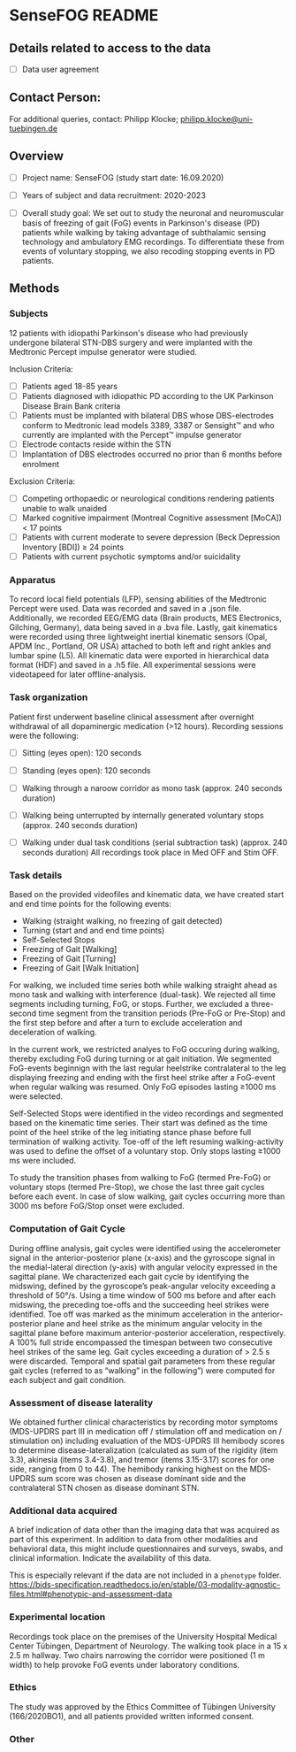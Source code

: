 # SenseFOG README

## Details related to access to the data
- [ ] Data user agreement

## Contact Person: 
For additional queries, contact: Philipp Klocke; philipp.klocke@uni-tuebingen.de 

## Overview

- [ ] Project name: SenseFOG (study start date: 16.09.2020)
- [ ] Years of subject and data recruitment: 2020-2023
- [ ] Overall study goal:
      We set out to study the neuronal and neuromuscular basis of freezing of gait (FoG) events in Parkinson's disease (PD) patients while walking by taking advantage
      of subthalamic sensing technology and ambulatory EMG recordings. To differentiate these from events of voluntary stopping, we also recoding stopping events in PD patients.  


## Methods
### Subjects
12 patients with idiopathi Parkinson's disease who had previously undergone bilateral STN-DBS surgery and 
were implanted with the Medtronic Percept impulse generator were studied.

Inclusion Criteria:
- [ ] Patients aged 18-85 years
- [ ]	Patients diagnosed with idiopathic PD according to the UK Parkinson Disease Brain Bank criteria
- [ ] Patients must be implanted with bilateral DBS whose DBS-electrodes conform to Medtronic lead models 3389, 3387 or Sensight™ and who currently are implanted with the Percept™ impulse generator
- [ ] Electrode contacts reside within the STN
- [ ] Implantation of DBS electrodes occurred no prior than 6 months before enrolment

Exclusion Criteria:
- [ ]	Competing orthopaedic or neurological conditions rendering patients unable to walk unaided
- [ ]	Marked cognitive impairment (Montreal Cognitive assessment [MoCA]) < 17 points
- [ ]	Patients with current moderate to severe depression (Beck Depression Inventory [BDI]) ≥ 24 points
- [ ] Patients with current psychotic symptoms and/or suicidality

### Apparatus
To record local field potentials (LFP), sensing abilities of the Medtronic Percept were used. Data was recorded and saved in a .json file.
Additionally, we recorded EEG/EMG data (Brain products, MES Electronics, Gilching, Germany), data being saved in a .bva file. 
Lastly, gait kinematics were recorded using three lightweight inertial kinematic sensors (Opal, APDM Inc., Portland, OR USA) attached to both left and right ankles and lumbar spine (L5). All kinematic data were exported in hierarchical data format (HDF) and saved in a .h5 file. 
All experimental sessions were videotapeed for later offline-analysis. 

### Task organization
Patient first underwent baseline clinical assessment after overnight withdrawal of all dopaminergic medication (>12 hours). 
Recording sessions were the following: 
- [ ] Sitting (eyes open): 120 seconds
- [ ] Standing (eyes open): 120 seconds
- [ ] Walking through a naroow corridor as mono task (approx. 240 seconds duration)
- [ ] Walking being unterrupted by internally generated voluntary stops (approx. 240 seconds duration)
- [ ] Walking under dual task conditions (serial subtraction task) (approx. 240 seconds duration)
All recordings took place in Med OFF and Stim OFF. 


### Task details
Based on the provided videofiles and kinematic data, we have created start and end time points for the following events:
- Walking (straight walking, no freezing of gait detected)
- Turning (start and and end time points)
- Self-Selected Stops
- Freezing of Gait [Walking]
- Freezing of Gait [Turning]
- Freezing of Gait [Walk Initiation]

For walking, we included time series both while walking straight ahead as mono task and walking with interference (dual-task).
We rejected all time segments including turning, FoG, or stops. Further, we excluded a three-second time segment from the transition periods 
(Pre-FoG or Pre-Stop) and the first step before and after a turn to exclude acceleration and deceleration of walking. 

In the current work, we restricted analyes to FoG occuring during walking, thereby excluding FoG during turning or at gait initiation. 
We segmented FoG-events beginnign with the last regular heelstrike contralateral to the leg displaying freezing and ending with the first heel strike
after a FoG-event when regular walking was resumed. Only FoG episodes lasting ≥1000 ms were selected.

Self-Selected Stops were identified in the video recordings and segmented based on the kinematic time series. 
Their start was defined as the time point of the heel strike of the leg initiating stance phase before full termination of walking activity. 
Toe-off of the left resuming walking-activity was used to define the offset of a voluntary stop. Only stops lasting ≥1000 ms were included. 

To study the transition phases from walking to FoG (termed Pre-FoG) or voluntary stops (termed Pre-Stop), we chose the last three gait cycles before each event. In case of slow walking, gait cycles occurring more than 3000 ms before FoG/Stop onset were excluded. 

### Computation of Gait Cycle
During offline analysis, gait cycles were identified using the accelerometer signal in the anterior-posterior plane (x-axis) and the gyroscope signal in the medial-lateral direction (y-axis) with angular velocity expressed in the sagittal plane. We characterized each gait cycle by identifying the midswing, defined by the gyroscope’s peak-angular velocity exceeding a threshold of 50°/s. Using a time window of 500 ms before and after each midswing, the preceding toe-offs and the succeeding heel strikes were identified. Toe off was marked as the minimum acceleration in the anterior-posterior plane and heel strike as the minimum angular velocity in the sagittal plane before maximum anterior-posterior acceleration, respectively. A 100% full stride encompassed the timespan between two consecutive heel strikes of the same leg. Gait cycles exceeding a duration of > 2.5 s were discarded. Temporal and spatial gait parameters from these regular gait cycles (referred to as “walking” in the following”) were computed for each subject and gait condition.

### Assessment of disease laterality
We obtained further clinical characteristics by recording motor symptoms (MDS-UPDRS part III in medication off / stimulation off and medication on / stimulation on) including evaluation of the MDS-UPDRS III hemibody scores to determine disease-lateralization (calculated as sum of the rigidity (item 3.3), akinesia (items 3.4-3.8), and tremor (items 3.15-3.17) scores for one side, ranging from 0 to 44). The hemibody ranking highest on the MDS-UPDRS sum score was chosen as disease dominant side and the contralateral STN chosen as disease dominant STN.

### Additional data acquired
A brief indication of data other than the
imaging data that was acquired as part of this experiment. In addition
to data from other modalities and behavioral data, this might include
questionnaires and surveys, swabs, and clinical information. Indicate
the availability of this data.

This is especially relevant if the data are not included in a `phenotype` folder.
https://bids-specification.readthedocs.io/en/stable/03-modality-agnostic-files.html#phenotypic-and-assessment-data

### Experimental location
Recordings took place on the premises of the University Hospital Medical Center Tübingen, Department of Neurology.
The walking took place in a 15 x 2.5 m hallway. Two chairs narrowing the corridor were positioned (1 m width) to help provoke FoG events under laboratory conditions.

### Ethics
The study was approved by the Ethics Committee of Tübingen University (166/2020BO1), and all patients provided written informed consent.


### Other

